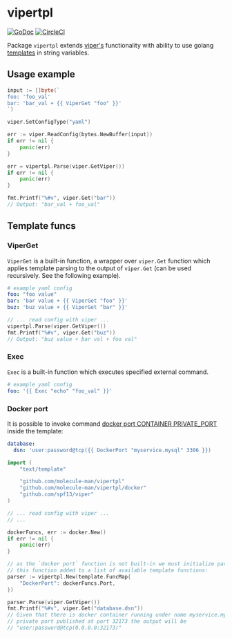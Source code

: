 # vipertpl

[![GoDoc](https://godoc.org/github.com/molecule-man/vipertpl?status.svg)](https://godoc.org/github.com/molecule-man/vipertpl)
[![CircleCI](https://circleci.com/gh/molecule-man/vipertpl.svg?style=svg)](https://circleci.com/gh/molecule-man/vipertpl)

Package `vipertpl` extends [viper's](https://github.com/spf13/viper)
functionality with ability to use golang
[templates](https://golang.org/pkg/text/template/) in string variables.

## Usage example

```go
input := []byte(`
foo: 'foo_val'
bar: 'bar_val + {{ ViperGet "foo" }}'
`)

viper.SetConfigType("yaml")

err := viper.ReadConfig(bytes.NewBuffer(input))
if err != nil {
	panic(err)
}

err = vipertpl.Parse(viper.GetViper())
if err != nil {
	panic(err)
}

fmt.Printf("%#v", viper.Get("bar"))
// Output: "bar_val + foo_val"
```

## Template funcs

### ViperGet

`ViperGet` is a built-in function, a wrapper over `viper.Get` function which
applies template parsing to the output of `viper.Get` (can be used recursively.
See the following example).

```yaml
# example yaml config
foo: "foo value"
bar: 'bar value + {{ ViperGet "foo" }}'
buz: 'buz value + {{ ViperGet "bar" }}'
```

```go
// ... read config with viper ...
vipertpl.Parse(viper.GetViper())
fmt.Printf("%#v", viper.Get("buz"))
// Output: "buz value + bar val + foo val"
```

### Exec

`Exec` is a built-in function which executes specified external command.

```yaml
# example yaml config
foo: '{{ Exec "echo" "foo_val" }}'
```

### Docker port

It is possible to invoke command [docker port CONTAINER
PRIVATE_PORT](https://docs.docker.com/engine/reference/commandline/port/) inside
the template:

```yaml
database:
  dsn: 'user:password@tcp({{ DockerPort "myservice.mysql" 3306 }})
```

```go
import (
	"text/template"

	"github.com/molecule-man/vipertpl"
	"github.com/molecule-man/vipertpl/docker"
	"github.com/spf13/viper"
)

// ... read config with viper ...
// ...

dockerFuncs, err := docker.New()
if err != nil {
	panic(err)
}

// as the `docker port` function is not built-in we must initialize parser with
// this function added to a list of available template functions:
parser := vipertpl.New(template.FuncMap{
	"DockerPort": dockerFuncs.Port,
})

parser.Parse(viper.GetViper())
fmt.Printf("%#v", viper.Get("database.dsn"))
// Given that there is docker container running under name myservice.mysql with
// private port published at port 32173 the output will be
// "user:password@tcp(0.0.0.0:32173)"
```
